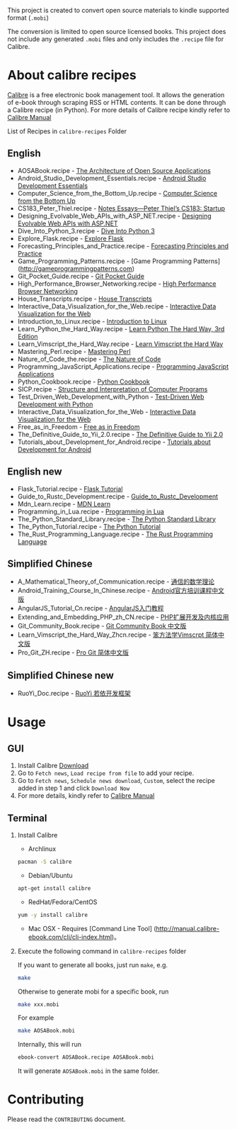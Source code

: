 This project is created to convert open source materials to kindle supported format (`.mobi`)

The conversion is limited to open source licensed books. This project does not include any generated `.mobi` files and only includes the `.recipe` file for Calibre.

# About calibre recipes

[Calibre](http://calibre-ebook.com/) is a free electronic book management tool. It allows the generation of e-book through scraping RSS or HTML contents. It can be done through a Calibre recipe (in Python). For more details of Calibre recipe kindly refer to [Calibre Manual](http://manual.calibre-ebook.com/news.html)

List of Recipes in `calibre-recipes` Folder

## English

+ AOSABook.recipe - [The Architecture of Open Source Applications](http://www.aosabook.org/en/index.html)
+ Android_Studio_Development_Essentials.recipe - [Android Studio Development Essentials](http://www.techotopia.com/index.php/Android_Studio_Development_Essentials)
+ Computer_Science_from_the_Bottom_Up.recipe - [Computer Science from the Bottom Up](http://www.bottomupcs.com/index.html)
+ CS183_Peter_Thiel.recipe - [Notes Essays—Peter Thiel’s CS183: Startup](http://blakemasters.com/peter-thiels-cs183-startup)
+ Designing_Evolvable_Web_APIs_with_ASP_NET.recipe - [Designing Evolvable Web APIs with ASP.NET](http://chimera.labs.oreilly.com/books/1234000001708)
+ Dive_Into_Python_3.recipe - [Dive Into Python 3](http://www.diveintopython3.net/)
+ Explore_Flask.recipe - [Explore Flask](http://exploreflask.com/)
+ Forecasting_Principles_and_Practice.recipe - [Forecasting Principles and Practice](http://otexts.com/fpp/)
+ Game_Programming_Patterns.recipe - [Game Programming Patterns] (http://gameprogrammingpatterns.com)
+ Git_Pocket_Guide.recipe - [Git Pocket Guide](http://chimera.labs.oreilly.com/books/1230000000561)
+ High_Performance_Browser_Networking.recipe - [High Performance Browser Networking](http://chimera.labs.oreilly.com/books/1230000000545/index.html)
+ House_Transcripts.recipe - [House Transcripts](http://clinic-duty.livejournal.com/12225.html)
+ Interactive_Data_Visualization_for_the_Web.recipe - [Interactive Data Visualization for the Web](http://chimera.labs.oreilly.com/books/1230000000345)
+ Introduction_to_Linux.recipe - [Introduction to Linux](http://tldp.org/LDP/intro-linux/html/)
+ Learn_Python_the_Hard_Way.recipe - [Learn Python The Hard Way, 3rd Edition](http://learnpythonthehardway.org/book/)
+ Learn_Vimscript_the_Hard_Way.recipe - [Learn Vimscript the Hard Way](http://learnvimscriptthehardway.stevelosh.com/)
+ Mastering_Perl.recipe - [Mastering Perl](http://chimera.labs.oreilly.com/books/1234000001527)
+ Nature_of_Code_the.recipe - [The Nature of Code](http://natureofcode.com/book/)
+ Programming_JavaScript_Applications.recipe - [Programming JavaScript Applications](http://chimera.labs.oreilly.com/books/1234000000262)
+ Python_Cookbook.recipe - [Python Cookbook](http://chimera.labs.oreilly.com/books/1230000000393)
+ SICP.recipe - [Structure and Interpretation of Computer Programs](http://mitpress.mit.edu/sicp/full-text/book/book.html)
+ Test_Driven_Web_Development_with_Python - [Test-Driven Web Development with Python](http://chimera.labs.oreilly.com/books/1234000000754)
+ Interactive_Data_Visualization_for_the_Web - [Interactive Data Visualization for the Web](http://chimera.labs.oreilly.com/books/1230000000345)
+ Free_as_in_Freedom - [Free as in Freedom](http://www.oreilly.com/openbook/freedom)
+ The_Definitive_Guide_to_Yii_2.0.recipe - [The Definitive Guide to Yii 2.0](http://www.yiiframework.com/doc-2.0/guide-index.html)
+ Tutorials_about_Development_for_Android.recipe - [Tutorials about Development for Android](http://www.vogella.com/tutorials/android.html)

## English new
+ Flask_Tutorial.recipe - [Flask Tutorial](https://flask.palletsprojects.com/en/2.2.x/)
+ Guide_to_Rustc_Development.recipe - [Guide_to_Rustc_Development](https://rustc-dev-guide.rust-lang.org/about-this-guide.html)
+ Mdn_Learn.recipe - [MDN Learn](https://developer.mozilla.org/en-US/docs/Learn)
+ Programming_in_Lua.recipe - [Programming in Lua](http://www.lua.org/pil/contents.html)
+ The_Python_Standard_Library.recipe - [The Python Standard Library](https://docs.python.org/3/library/index.html)
+ The_Python_Tutorial.recipe - [The Python Tutorial](https://docs.python.org/3/tutorial/index.html)
+ The_Rust_Programming_Language.recipe - [The Rust Programming Language](https://doc.rust-lang.org/book/)


## Simplified Chinese

+ A_Mathematical_Theory_of_Communication.recipe - [通信的数学理论](http://www.ituring.com.cn/minibook/611)
+ Android_Training_Course_In_Chinese.recipe - [Android官方培训课程中文版](http://hukai.me/android-training-course-in-chinese/)
+ AngularJS_Tutorial_Cn.recipe - [AngularJS入门教程](http://www.ituring.com.cn/minibook/303)
+ Extending_and_Embedding_PHP_zh_CN.recipe - [PHP扩展开发及内核应用](https://github.com/walu/phpbook/blob/master/index.md)
+ Git_Community_Book.recipe - [Git Community Book 中文版](http://gitbook.liuhui998.com/)
+ Learn_Vimscript_the_Hard_Way_Zhcn.recipe - [笨方法学Vimscrpt 简体中文版](http://learnvimscriptthehardway.onefloweroneworld.com/)
+ Pro_Git_ZH.recipe - [Pro Git 简体中文版](http://iissnan.com/progit/)

## Simplified Chinese new

+ RuoYi_Doc.recipe - [RuoYi 若依开发框架](http://doc.ruoyi.vip/)


# Usage

## GUI

1. Install Calibre [Download](http://calibre-ebook.com/download)
2. Go to `Fetch news`, `Load recipe from file` to add your recipe.
3. Go to `Fetch news`, `Schedule news download`, `Custom`, select the recipe added in step 1 and click `Download Now`
4. For more details, kindly refer to [Calibre Manual](http://manual.calibre-ebook.com/news.html)

## Terminal

1. Install Calibre

   * Archlinux

   ```bash
   pacman -S calibre
   ```

   * Debian/Ubuntu

   ```bash
   apt-get install calibre
   ```

   * RedHat/Fedora/CentOS

   ```bash
   yum -y install calibre
   ```

   * Mac OSX - Requires [Command Line Tool] (http://manual.calibre-ebook.com/cli/cli-index.html)。

2. Execute the following command in `calibre-recipes` folder

   If you want to generate all books, just run `make`, e.g.

   ```bash
   make
   ```

   Otherwise to generate mobi for a specific book, run

   ```bash
   make xxx.mobi
   ```

   For example

   ```bash
   make AOSABook.mobi
   ```

   Internally, this will run

   ```bash
   ebook-convert AOSABook.recipe AOSABook.mobi
   ```

   It will generate `AOSABook.mobi` in the same folder.

# Contributing

Please read the `CONTRIBUTING` document.
